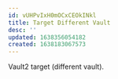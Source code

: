 ```yaml
---
id: vUHPvIxH0mOCxCEOkINkl
title: Target Different Vault
desc: ''
updated: 1638356054182
created: 1638183067573
---
```


Vault2 target (different vault).